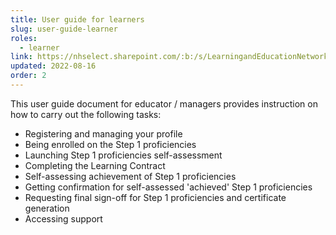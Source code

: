 ```yaml
---
title: User guide for learners
slug: user-guide-learner
roles:
  - learner
link: https://nhselect.sharepoint.com/:b:/s/LearningandEducationNetworks/DSP/EXKeEwyWiJlAjcc9T-M3LrUBKo6PGqdt1RBGAQuby6af2g
updated: 2022-08-16
order: 2
---
```

This user guide document for educator / managers provides instruction on how to carry out the following tasks:

- Registering and managing your profile
- Being enrolled on the Step 1 proficiencies
- Launching Step 1 proficiencies self-assessment
- Completing the Learning Contract​
- Self-assessing achievement of Step 1 proficiencies
- Getting confirmation for self-assessed 'achieved' Step 1 proficiencies
- Requesting final sign-off for Step 1 proficiencies and certificate generation​
- Accessing support​